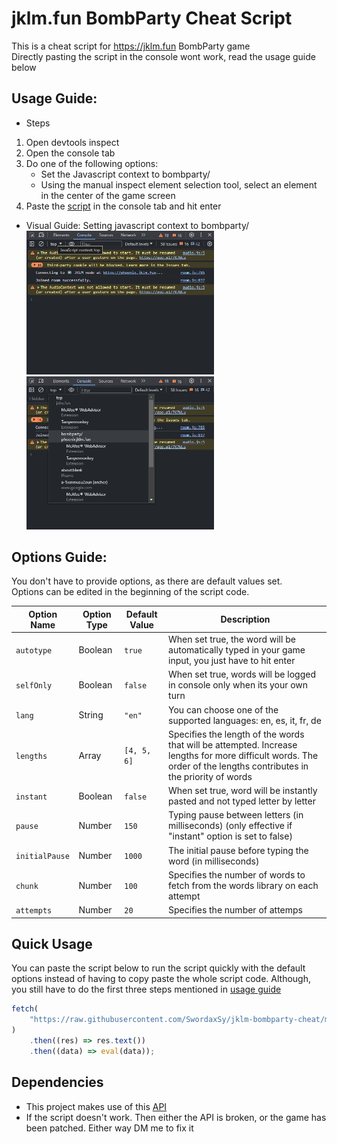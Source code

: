 # jklm.fun BombParty Cheat Script

This is a cheat script for https://jklm.fun BombParty game<br />Directly pasting the script in the console wont work, read the usage guide below

## Usage Guide:

-   Steps

1. Open devtools inspect
2. Open the console tab
3. Do one of the following options:
    - Set the Javascript context to bombparty/
    - Using the manual inspect element selection tool, select an element in the center of the game screen
4. Paste the [script](index.js) in the console tab and hit enter

-   Visual Guide: Setting javascript context to bombparty/<br />
    <img src="./docs/screenshot-1.png" width="300" /> <img src="./docs/screenshot-2.png" width="300" />

## Options Guide:

You don't have to provide options, as there are default values set.<br />Options can be edited in the beginning of the script code.

| Option Name    | Option Type | Default Value | Description                                                                                                                                                        |
| -------------- | ----------- | ------------- | ------------------------------------------------------------------------------------------------------------------------------------------------------------------ |
| `autotype`     | Boolean     | `true`        | When set true, the word will be automatically typed in your game input, you just have to hit enter                                                                 |
| `selfOnly`     | Boolean     | `false`       | When set true, words will be logged in console only when its your own turn                                                                                         |
| `lang`         | String      | `"en"`        | You can choose one of the supported languages: en, es, it, fr, de                                                                                                  |
| `lengths`      | Array       | `[4, 5, 6]`   | Specifies the length of the words that will be attempted. Increase lengths for more difficult words. The order of the lengths contributes in the priority of words |
| `instant`      | Boolean     | `false`       | When set true, word will be instantly pasted and not typed letter by letter                                                                                        |
| `pause`        | Number      | `150`         | Typing pause between letters (in milliseconds) (only effective if "instant" option is set to false)                                                                |
| `initialPause` | Number      | `1000`        | The initial pause before typing the word (in milliseconds)                                                                                                         |
| `chunk`        | Number      | `100`         | Specifies the number of words to fetch from the words library on each attempt                                                                                      |
| `attempts`     | Number      | `20`          | Specifies the number of attemps                                                                                                                                    |

## Quick Usage

You can paste the script below to run the script quickly with the default options instead of having to copy paste the whole script code. Although, you still have to do the first three steps mentioned in [usage guide](#usage-guide)

```js
fetch(
    "https://raw.githubusercontent.com/SwordaxSy/jklm-bombparty-cheat/main/index.js"
)
    .then((res) => res.text())
    .then((data) => eval(data));
```

## Dependencies

-   This project makes use of this [API](https://random-word-api.herokuapp.com/)
-   If the script doesn't work. Then either the API is broken, or the game has been patched. Either way DM me to fix it
